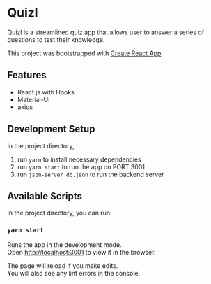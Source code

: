# Quizl
Quizl is a streamlined quiz app that allows user to answer a series of questions to test their knowledge.

This project was bootstrapped with [Create React App](https://github.com/facebook/create-react-app).

## Features
- React.js with Hooks
- Material-UI
- axios

## Development Setup
In the project directory,
1. run `yarn` to install necessary dependencies
2. run `yarn start` to run the app on PORT 3001
3. run `json-server db.json` to run the backend server

## Available Scripts

In the project directory, you can run:

### `yarn start`

Runs the app in the development mode.<br />
Open [http://localhost:3001](http://localhost:3001) to view it in the browser.

The page will reload if you make edits.<br />
You will also see any lint errors in the console.
